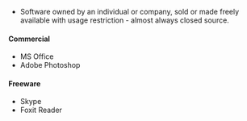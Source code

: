- Software owned by an individual or company, sold or made freely available with usage restriction - almost always closed source.
#### Commercial
- MS Office
- Adobe Photoshop

#### Freeware
- Skype
- Foxit Reader
